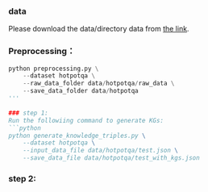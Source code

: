 ### data
Please download the data/directory data from [the link](https://drive.google.com/file/d/1evfYVpMtS4-GUUz8yWObsYS-d_V3dzz5/view?usp=drive_link).
### Preprocessing：
```python
python preprocessing.py \
    --dataset hotpotqa \
    --raw_data_folder data/hotpotqa/raw_data \
    --save_data_folder data/hotpotqa 
'''

### step 1:
Run the followiing command to generate KGs:
```python
python generate_knowledge_triples.py \
    --dataset hotpotqa \
    --input_data_file data/hotpotqa/test.json \
    --save_data_file data/hotpotqa/test_with_kgs.json
```
### step 2:

